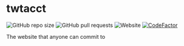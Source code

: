 # twtacct
![GitHub repo size](https://img.shields.io/github/repo-size/forkiesassds/twtacct) ![GitHub pull requests](https://img.shields.io/github/issues-pr-raw/forkiesassds/twtacct) ![Website](https://img.shields.io/website?url=https%3A%2F%2Fforkiesassds.github.io%2Ftwtacct%2F) [![CodeFactor](https://www.codefactor.io/repository/github/forkiesassds/twtacct/badge)](https://www.codefactor.io/repository/github/forkiesassds/twtacct)

The website that anyone can commit to

